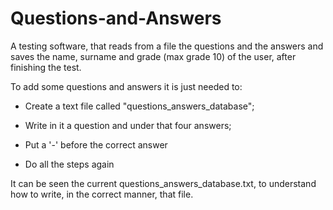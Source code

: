 # Questions-and-Answers

A testing software, that reads from a file the questions and the answers and saves the name, surname and grade (max grade 10) of the user, after finishing the test.

To add some questions and answers it is just needed to:

  - Create a text file called "questions_answers_database";
  
  - Write in it a question and under that four answers;
  
  - Put a '-' before the correct answer
  
  - Do all the steps again

It can be seen the current questions_answers_database.txt, to understand how to write, in the correct manner, that file.
